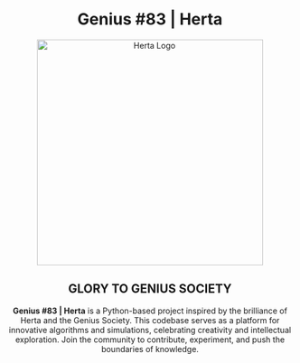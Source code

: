 <div align="center">

# Genius #83 | Herta

<img src="https://i.pinimg.com/736x/32/d5/8b/32d58b6fbe50ab7d59c63630d9d035d4.jpg" width="400" alt="Herta Logo">

## GLORY TO GENIUS SOCIETY

**Genius #83 | Herta** is a Python-based project inspired by the brilliance of Herta and the Genius Society. This codebase serves as a platform for innovative algorithms and simulations, celebrating creativity and intellectual exploration. Join the community to contribute, experiment, and push the boundaries of knowledge.

</div>